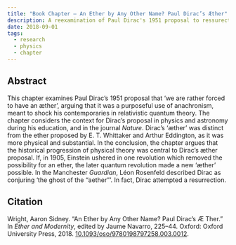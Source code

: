 ```yaml
---
title: "Book Chapter — An Ether by Any Other Name? Paul Dirac’s Æther" 
description: A reexamination of Paul Dirac's 1951 proposal to ressurect the luminiferour aether
date: 2018-09-01
tags:
  - research
  - physics
  - chapter
---
```


## Abstract

This chapter examines Paul Dirac’s 1951 proposal that ‘we are rather forced to have an æther’, arguing that it was a purposeful use of anachronism, meant to shock his contemporaries in relativistic quantum theory. The chapter considers the context for Dirac’s proposal in physics and astronomy during his education, and in the journal *Nature*. Dirac’s ‘æther’ was distinct from the ether proposed by E. T. Whittaker and Arthur Eddington, as it was more physical and substantial. In the conclusion, the chapter argues that the historical progression of physical theory was central to Dirac’s æther proposal. If, in 1905, Einstein ushered in one revolution which removed the possibility for an ether, the later quantum revolution made a new ‘æther’ possible. In the Manchester *Guardian*, Léon Rosenfeld described Dirac as conjuring ‘the ghost of the “aether”’. In fact, Dirac attempted a resurrection.

## Citation

  <div class="csl-entry">Wright, Aaron Sidney. &ldquo;An Ether by Any Other Name? Paul Dirac&rsquo;s &AElig; Ther.&rdquo; In <span style="font-style: italic">Ether and Modernity</span>, edited by Jaume Navarro, 225&ndash;44. Oxford: Oxford University Press, 2018. <a href="https://doi.org/10.1093/oso/9780198797258.003.0012">10.1093/oso/9780198797258.003.0012</a>.</div>